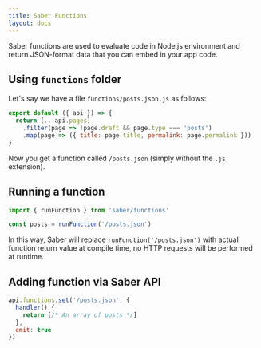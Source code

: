 ```yaml
---
title: Saber Functions
layout: docs
---
```


Saber functions are used to evaluate code in Node.js environment and return JSON-format data that you can embed in your app code.

## Using `functions` folder

Let's say we have a  file `functions/posts.json.js` as follows:

```js
export default ({ api }) => {
  return [...api.pages]
    .filter(page => !page.draft && page.type === 'posts')
    .map(page => ({ title: page.title, permalink: page.permalink }))
}
```

Now you get a function called `/posts.json` (simply without the `.js` extension).

## Running a function

```js
import { runFunction } from 'saber/functions'

const posts = runFunction('/posts.json')
```

In this way, Saber will replace `runFunction('/posts.json')` with actual function return value at compile time, no HTTP requests will be performed at runtime.


## Adding function via Saber API

```js
api.functions.set('/posts.json', {
  handler() {
    return [/* An array of posts */]
  },
  emit: true
})
```
